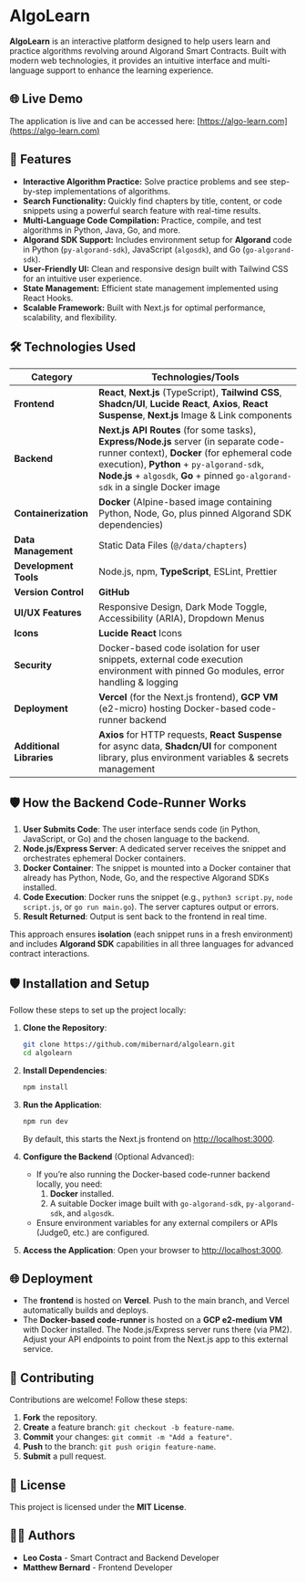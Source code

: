 # AlgoLearn

**AlgoLearn** is an interactive platform designed to help users learn and practice algorithms revolving around Algorand Smart Contracts. Built with modern web technologies, it provides an intuitive interface and multi-language support to enhance the learning experience.

## 🌐 Live Demo

The application is live and can be accessed here: [https://algo-learn.com](https://algo-learn.com)

## 🚀 Features

- **Interactive Algorithm Practice:** Solve practice problems and see step-by-step implementations of algorithms.
- **Search Functionality:** Quickly find chapters by title, content, or code snippets using a powerful search feature with real-time results.
- **Multi-Language Code Compilation:** Practice, compile, and test algorithms in Python, Java, Go, and more.
- **Algorand SDK Support:** Includes environment setup for **Algorand** code in Python (`py-algorand-sdk`), JavaScript (`algosdk`), and Go (`go-algorand-sdk`).
- **User-Friendly UI:** Clean and responsive design built with Tailwind CSS for an intuitive user experience.
- **State Management:** Efficient state management implemented using React Hooks.
- **Scalable Framework:** Built with Next.js for optimal performance, scalability, and flexibility.

## 🛠️ Technologies Used

| **Category**             | **Technologies/Tools**                                                                                                                                                                                                                                                |
| ------------------------ | --------------------------------------------------------------------------------------------------------------------------------------------------------------------------------------------------------------------------------------------------------------------- |
| **Frontend**             | **React**, **Next.js** (TypeScript), **Tailwind CSS**, **Shadcn/UI**, **Lucide React**, **Axios**, **React Suspense**, **Next.js** Image & Link components                                                                                                            |
| **Backend**              | **Next.js API Routes** (for some tasks), **Express/Node.js** server (in separate code-runner context), **Docker** (for ephemeral code execution), **Python** + `py-algorand-sdk`, **Node.js** + `algosdk`, **Go** + pinned `go-algorand-sdk` in a single Docker image |
| **Containerization**     | **Docker** (Alpine-based image containing Python, Node, Go, plus pinned Algorand SDK dependencies)                                                                                                                                                                    |
| **Data Management**      | Static Data Files (`@/data/chapters`)                                                                                                                                                                                                                                 |
| **Development Tools**    | Node.js, npm, **TypeScript**, ESLint, Prettier                                                                                                                                                                                                                        |
| **Version Control**      | **GitHub**                                                                                                                                                                                                                                                            |
| **UI/UX Features**       | Responsive Design, Dark Mode Toggle, Accessibility (ARIA), Dropdown Menus                                                                                                                                                                                             |
| **Icons**                | **Lucide React** Icons                                                                                                                                                                                                                                                |
| **Security**             | Docker-based code isolation for user snippets, external code execution environment with pinned Go modules, error handling & logging                                                                                         |
| **Deployment**           | **Vercel** (for the Next.js frontend), **GCP VM** (e2-micro) hosting Docker-based code-runner backend                                                                                                                                                                |
| **Additional Libraries** | **Axios** for HTTP requests, **React Suspense** for async data, **Shadcn/UI** for component library, plus environment variables & secrets management                                                                                                                  |

## 🛡️ How the Backend Code-Runner Works

1. **User Submits Code**: The user interface sends code (in Python, JavaScript, or Go) and the chosen language to the backend.
2. **Node.js/Express Server**: A dedicated server receives the snippet and orchestrates ephemeral Docker containers.
3. **Docker Container**: The snippet is mounted into a Docker container that already has Python, Node, Go, and the respective Algorand SDKs installed.
4. **Code Execution**: Docker runs the snippet (e.g., `python3 script.py`, `node script.js`, or `go run main.go`). The server captures output or errors.
5. **Result Returned**: Output is sent back to the frontend in real time.

This approach ensures **isolation** (each snippet runs in a fresh environment) and includes **Algorand SDK** capabilities in all three languages for advanced contract interactions.

## 🛡️ Installation and Setup

Follow these steps to set up the project locally:

1. **Clone the Repository**:
   ```bash
   git clone https://github.com/mibernard/algolearn.git
   cd algolearn
   ```

2. **Install Dependencies**:
   ```bash
   npm install
   ```

3. **Run the Application**:
   ```bash
   npm run dev
   ```
   By default, this starts the Next.js frontend on [http://localhost:3000](http://localhost:3000).

4. **Configure the Backend** (Optional Advanced):
   - If you’re also running the Docker-based code-runner backend locally, you need:
     1. **Docker** installed.
     2. A suitable Docker image built with `go-algorand-sdk`, `py-algorand-sdk`, and `algosdk`.
   - Ensure environment variables for any external compilers or APIs (Judge0, etc.) are configured.

5. **Access the Application**: Open your browser to [http://localhost:3000](http://localhost:3000).

<!--
## 🔑 API Key Setup

To enable the functionality of the embedded code compilers (Judge0, etc.), you need to configure environment variables for API access:

1. **Create a `.env.local` File** in the root directory of the project, not committed to version control.
2. **Add the Following Variables**:
   ```bash
   # Example for Judge0
   RAPIDAPI_KEY=your-rapidapi-key-here
   JUDGE0_HOST=judge0-ce.p.rapidapi.com
   JUDGE0_API_URL=https://judge0-ce.p.rapidapi.com/submissions
   ```
3. **Restart the Development Server** to ensure changes take effect.
-->

## 🌐 Deployment

- The **frontend** is hosted on **Vercel**. Push to the main branch, and Vercel automatically builds and deploys.
- The **Docker-based code-runner** is hosted on a **GCP e2-medium VM** with Docker installed. The Node.js/Express server runs there (via PM2). Adjust your API endpoints to point from the Next.js app to this external service.

## 🤝 Contributing

Contributions are welcome! Follow these steps:

1. **Fork** the repository.
2. **Create** a feature branch: `git checkout -b feature-name`.
3. **Commit** your changes: `git commit -m "Add a feature"`.
4. **Push** to the branch: `git push origin feature-name`.
5. **Submit** a pull request.

## 📜 License

This project is licensed under the **MIT License**.

## 👩‍💻 Authors
- **Leo Costa** - Smart Contract and Backend Developer
- **Matthew Bernard** - Frontend Developer

